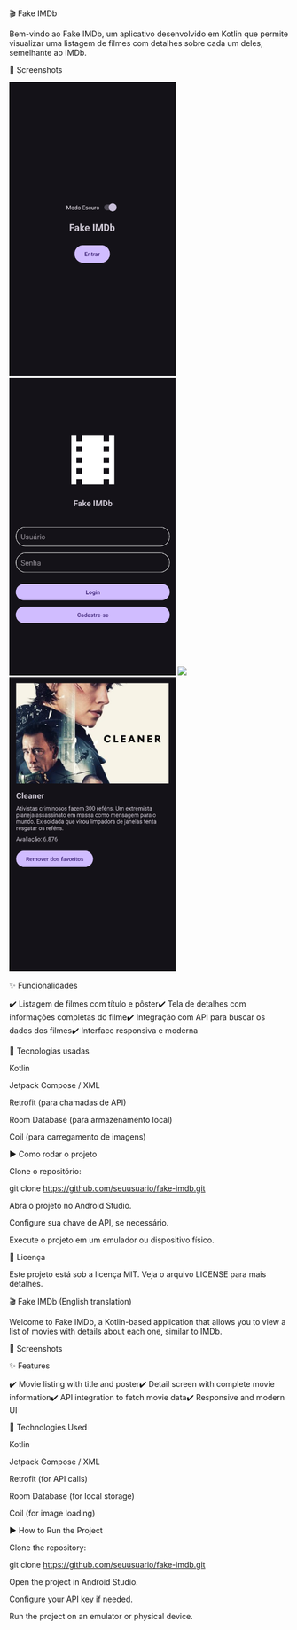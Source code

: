 🎬 Fake IMDb

Bem-vindo ao Fake IMDb, um aplicativo desenvolvido em Kotlin que permite visualizar uma listagem de filmes com detalhes sobre cada um deles, semelhante ao IMDb.


📸 Screenshots

<img src="screenshots/home dark mode.png" width="300"> <img src="screenshots/login dark mode.png" width="300"> 
<img src="screenshots/details catalog mode.png" width="300"> <img src="screenshots/details dark mode.png" width="300"> 

✨ Funcionalidades

✔️ Listagem de filmes com título e pôster✔️ Tela de detalhes com informações completas do filme✔️ Integração com API para buscar os dados dos filmes✔️ Interface responsiva e moderna

🚀 Tecnologias usadas

Kotlin

Jetpack Compose / XML

Retrofit (para chamadas de API)

Room Database (para armazenamento local)

Coil (para carregamento de imagens)

▶️ Como rodar o projeto

Clone o repositório:

git clone https://github.com/seuusuario/fake-imdb.git

Abra o projeto no Android Studio.

Configure sua chave de API, se necessário.

Execute o projeto em um emulador ou dispositivo físico.

📄 Licença

Este projeto está sob a licença MIT. Veja o arquivo LICENSE para mais detalhes.



🎬 Fake IMDb (English translation)

Welcome to Fake IMDb, a Kotlin-based application that allows you to view a list of movies with details about each one, similar to IMDb.

📸 Screenshots

 

✨ Features

✔️ Movie listing with title and poster✔️ Detail screen with complete movie information✔️ API integration to fetch movie data✔️ Responsive and modern UI

🚀 Technologies Used

Kotlin

Jetpack Compose / XML

Retrofit (for API calls)

Room Database (for local storage)

Coil (for image loading)

▶️ How to Run the Project

Clone the repository:

git clone https://github.com/seuusuario/fake-imdb.git

Open the project in Android Studio.

Configure your API key if needed.

Run the project on an emulator or physical device.
